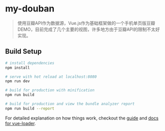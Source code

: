 # my-douban

> 使用豆瓣API作为数据源，Vue.js作为基础框架做的一个手机单页版豆瓣DEMO，目前完成了几个主要的视图，许多地方由于豆瓣API的限制不太好实现。

## Build Setup

``` bash
# install dependencies
npm install

# serve with hot reload at localhost:8080
npm run dev

# build for production with minification
npm run build

# build for production and view the bundle analyzer report
npm run build --report
```

For detailed explanation on how things work, checkout the [guide](http://vuejs-templates.github.io/webpack/) and [docs for vue-loader](http://vuejs.github.io/vue-loader).
